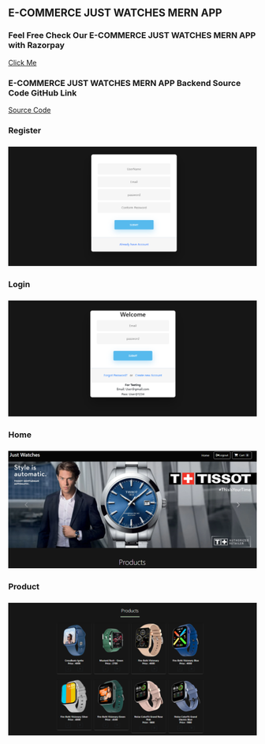 <h2>E-COMMERCE JUST WATCHES MERN APP</h2>

<h3>Feel Free Check Our E-COMMERCE JUST WATCHES MERN APP with Razorpay</h3>
<a href="https://just-watches.netlify.app">Click Me<a/>
<br/>
<h3>E-COMMERCE JUST WATCHES MERN APP Backend Source Code GitHub Link </h3>
<a href="https://github.com/KIRUBAHARAN8878M/E-commerce-BE">Source Code<a/>
<br/>
<h3>Register<h3/>
<img src="./register.png" alt="Pay">
<br/>
<h3>Login<h3/>
<img src="./login.png" alt="Home">
<br/>
<h3>Home<h3/>
<img src="./home.png" alt="Pay">
<br/>
<h3>Product<h3/>
<img src="./product.png" alt="Pay">
<br/>

